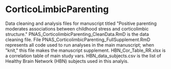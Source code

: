 # CorticoLimbicParenting
Data cleaning and analysis files for manuscript titled "Positive parenting moderates associations between childhood stress and corticolimbic structure." 
PNAS_CorticolimbicParenting_CleanData.RmD is the data cleaning file.
File PNAS_CorticolimbicParenting_FullSupplement.RmD represents all code used to run analyses in the main manuscript; when "knit," this file makes the manuscript supplement.
HBN_Cor_Table_RR.xlsx is a correlation table of main study vars.
HBN_data_subjects.csv is the list of Healthy Brain Network (HBN) subjects used in this analyis.

